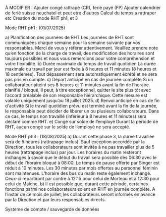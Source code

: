 À MODIFIER :
Ajouter congé rattrapé (CR), ferié payé (FP)
Ajouter calendrier de ferié suisse neuchatel et peut etre d'autres
Calcul du temps a rattraper etc
Creation du mode RHT ph1, et 3

Mode RHT ph1 : (01/07/2025)

a)	Planification des journées de RHT
Les journées de RHT sont communiquées chaque semaine pour la semaine suivante par vos responsables. Merci de vous y référer attentivement. Veuillez prendre note qu’en fonction de la charge de travail, des modification des horaires sont toujours possibles et nous vous remercions pour votre compréhension et votre flexibilité.
b)	Durée maximale du temps de travail quotidien
La durée maximale du travail par jour est fixée à 8 heures et 11 minutes (8 heures et 18 centièmes). Tout dépassement sera automatiquement écrêté et ne sera pas pris en compte.
c)	Départ anticipé en cas de journée complète
Si un collaborateur atteint ses 8 heures et 11 minutes avant la fin de l’horaire planifié / bloqué, il peut, à titre exceptionnel, quitter le site plus tôt avec l’accord préalable de son responsable hiérarchique. Cette mesure est valable uniquement jusqu’au 18 juillet 2025.
d)	Renvoi anticipé en cas de fin d'activité
Si le travail quotidien prévu est terminé avant la fin de la journée, le responsable peut décider de libérer un ou plusieurs collaborateurs. Dans ce cas, le temps non travaillé (inférieur à 8 heures et 11 minutes) sera déclaré comme RHT.
e)	Congé sur solde de l’employé
Durant la période de RHT, aucun congé sur le solde de l’employé ne sera accepté.


Mode RHT ph3 : (18/08/2025)
a) Durant cette phase 3, la durée travaillée sera de 5 heures (rattrapage inclus). Sauf exception accordée par la Direction, tous les collaborateurs sont invités à ne pas travailler plus de 5 heures (rattrapage inclus) par jour. Les horaires du matin resteront inchangés à savoir que le début du travail sera possible dès 06:30 avec le début de l’horaire bloqué à 08:00. Le temps de pause offerte par Singer est réduit à 10 minutes. Les 30 minutes par mois offertes au personnel féminin sont maintenues.  L’horaire des bus du matin reste également inchangé. Ceux-ci repartiront par contre à 12:15 pour celui de Morteau et à 12:30 pour celui de Maîche.
b) Il est possible que, durant cette période, certaines fonctions parmi nos collaborateurs soient en RHT en journée complète. A l’instar de ce mois de juillet, les collaborateurs seront informés en avance par la Direction et par leurs responsables directs.

Systeme de compte / sauvegarde de données
